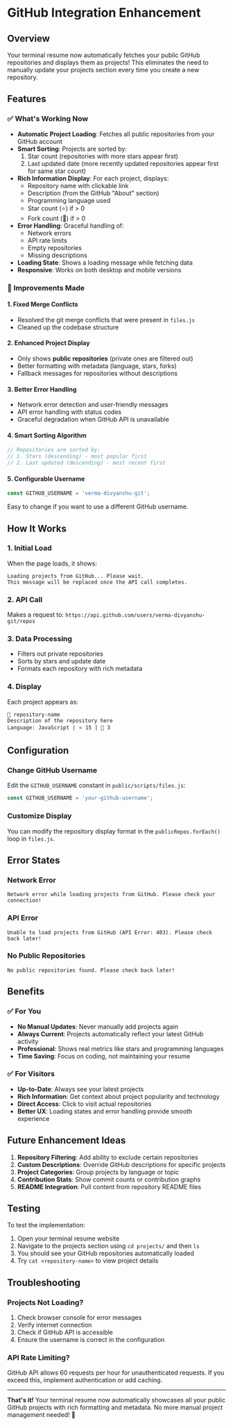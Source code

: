 # GitHub Integration Enhancement

## Overview
Your terminal resume now automatically fetches your public GitHub repositories and displays them as projects! This eliminates the need to manually update your projects section every time you create a new repository.

## Features

### ✅ What's Working Now
- **Automatic Project Loading**: Fetches all public repositories from your GitHub account
- **Smart Sorting**: Projects are sorted by:
  1. Star count (repositories with more stars appear first)
  2. Last updated date (more recently updated repositories appear first for same star count)
- **Rich Information Display**: For each project, displays:
  - Repository name with clickable link
  - Description (from the GitHub "About" section)
  - Programming language used
  - Star count (⭐) if > 0
  - Fork count (🍴) if > 0
- **Error Handling**: Graceful handling of:
  - Network errors
  - API rate limits
  - Empty repositories
  - Missing descriptions
- **Loading State**: Shows a loading message while fetching data
- **Responsive**: Works on both desktop and mobile versions

### 🚀 Improvements Made

#### 1. **Fixed Merge Conflicts**
- Resolved the git merge conflicts that were present in `files.js`
- Cleaned up the codebase structure

#### 2. **Enhanced Project Display**
- Only shows **public repositories** (private ones are filtered out)
- Better formatting with metadata (language, stars, forks)
- Fallback messages for repositories without descriptions

#### 3. **Better Error Handling**
- Network error detection and user-friendly messages
- API error handling with status codes
- Graceful degradation when GitHub API is unavailable

#### 4. **Smart Sorting Algorithm**
```javascript
// Repositories are sorted by:
// 1. Stars (descending) - most popular first
// 2. Last updated (descending) - most recent first
```

#### 5. **Configurable Username**
```javascript
const GITHUB_USERNAME = 'verma-divyanshu-git';
```
Easy to change if you want to use a different GitHub username.

## How It Works

### 1. **Initial Load**
When the page loads, it shows:
```
Loading projects from GitHub... Please wait.
This message will be replaced once the API call completes.
```

### 2. **API Call**
Makes a request to: `https://api.github.com/users/verma-divyanshu-git/repos`

### 3. **Data Processing**
- Filters out private repositories
- Sorts by stars and update date
- Formats each repository with rich metadata

### 4. **Display**
Each project appears as:
```
🔗 repository-name
Description of the repository here
Language: JavaScript | ⭐ 15 | 🍴 3
```

## Configuration

### Change GitHub Username
Edit the `GITHUB_USERNAME` constant in `public/scripts/files.js`:
```javascript
const GITHUB_USERNAME = 'your-github-username';
```

### Customize Display
You can modify the repository display format in the `publicRepos.forEach()` loop in `files.js`.

## Error States

### Network Error
```
Network error while loading projects from GitHub. Please check your connection!
```

### API Error
```
Unable to load projects from GitHub (API Error: 403). Please check back later!
```

### No Public Repositories
```
No public repositories found. Please check back later!
```

## Benefits

### ✅ For You
- **No Manual Updates**: Never manually add projects again
- **Always Current**: Projects automatically reflect your latest GitHub activity
- **Professional**: Shows real metrics like stars and programming languages
- **Time Saving**: Focus on coding, not maintaining your resume

### ✅ For Visitors
- **Up-to-Date**: Always see your latest projects
- **Rich Information**: Get context about project popularity and technology
- **Direct Access**: Click to visit actual repositories
- **Better UX**: Loading states and error handling provide smooth experience

## Future Enhancement Ideas

1. **Repository Filtering**: Add ability to exclude certain repositories
2. **Custom Descriptions**: Override GitHub descriptions for specific projects
3. **Project Categories**: Group projects by language or topic
4. **Contribution Stats**: Show commit counts or contribution graphs
5. **README Integration**: Pull content from repository README files

## Testing

To test the implementation:
1. Open your terminal resume website
2. Navigate to the projects section using `cd projects/` and then `ls`
3. You should see your GitHub repositories automatically loaded
4. Try `cat <repository-name>` to view project details

## Troubleshooting

### Projects Not Loading?
1. Check browser console for error messages
2. Verify internet connection
3. Check if GitHub API is accessible
4. Ensure the username is correct in the configuration

### API Rate Limiting?
GitHub API allows 60 requests per hour for unauthenticated requests. If you exceed this, implement authentication or add caching.

---

**That's it!** Your terminal resume now automatically showcases all your public GitHub projects with rich formatting and metadata. No more manual project management needed! 🎉
